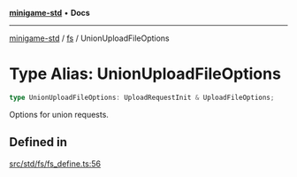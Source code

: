 [**minigame-std**](../../../README.md) • **Docs**

***

[minigame-std](../../../README.md) / [fs](../README.md) / UnionUploadFileOptions

# Type Alias: UnionUploadFileOptions

```ts
type UnionUploadFileOptions: UploadRequestInit & UploadFileOptions;
```

Options for union requests.

## Defined in

[src/std/fs/fs\_define.ts:56](https://github.com/JiangJie/minigame-std/blob/d5a0bd55450bd8f6d3ddbc9f604a3e15ebaebf6d/src/std/fs/fs_define.ts#L56)
